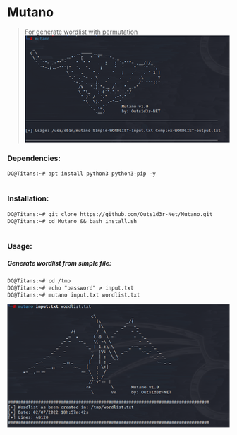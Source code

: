 # Mutano  
> For generate wordlist with permutation  
[![Banner](img/00.png)]()  
### Dependencies:  
```
DC@Titans:~# apt install python3 python3-pip -y
```
# 
### Installation:  
```
DC@Titans:~# git clone https://github.com/Outs1d3r-Net/Mutano.git 
DC@Titans:~# cd Mutano && bash install.sh
```
# 
### Usage:  
#####  Generate wordlist from simple file:  
```
DC@Titans:~# cd /tmp
DC@Titans:~# echo "password" > input.txt
DC@Titans:~# mutano input.txt wordlist.txt
```
[![Usage](img/01.png)]()  
#
